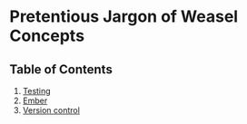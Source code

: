 # Pretentious Jargon of Weasel Concepts

## Table of Contents

1. [Testing](testing.md)
1. [Ember](ember.md)
1. [Version control](version-control.md)
